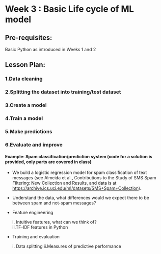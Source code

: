 # Week 3 : Basic Life cycle of ML model


## Pre-requisites:
Basic Python as introduced in Weeks 1 and 2

## Lesson Plan:

### 1.Data cleaning
### 2.Splitting the dataset into training/test dataset
### 3.Create a model
### 4.Train a model
### 5.Make predictions
### 6.Evaluate and improve
#### Example: Spam classification/prediction system (code for a solution is provided, only parts are covered in class)
* We build a logistic regression model for spam classification of text messages (see Almeida et al., Contributions to the Study of SMS Spam Filtering: New Collection and Results, and data is at https://archive.ics.uci.edu/ml/datasets/SMS+Spam+Collection).
* Understand the data, what differences would we expect there to be between spam and not-spam messages?
* Feature engineering

    i. Intuitive features, what can we think of?    
    ii.TF-IDF features in Python
* Training and evaluation

    i. Data splitting
    ii.Measures of predictive performance



